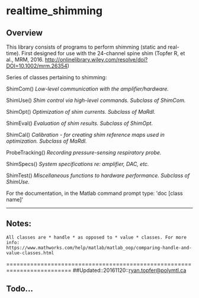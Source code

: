 # realtime_shimming

## Overview 

This library consists of programs to perform shimming (static and real-time).
First designed for use with the 24-channel spine shim (Topfer R, et al., MRM,
2016. http://onlinelibrary.wiley.com/resolve/doi?DOI=10.1002/mrm.26354)

Series of classes pertaining to shimming:

ShimCom()
*Low-level communication with the amplifier/hardware.*

ShimUse()
*Shim control via high-level commands. Subclass of ShimCom.*

ShimOpt()
*Optimization of shim currents. Subclass of MaRdI.*

ShimEval()
*Evaluation of shim results. Subclass of ShimOpt.*

ShimCal() 
*Calibration - for creating shim reference maps used in optimization.
Subclass of MaRdI.*

ProbeTracking()
*Recording pressure-sensing respiratory probe.*

ShimSpecs()
*System specifications re: amplifier, DAC, etc.*

ShimTest()
*Miscellaneous functions to hardware performance. Subclass of ShimUse.*

For the documentation, in the Matlab command prompt type: 
    'doc [class name]'

-------------------------------------------------------------------------
## Notes:

    All classes are * handle * as opposed to * value * classes. For more info:
    https://www.mathworks.com/help/matlab/matlab_oop/comparing-handle-and-value-classes.html  


=========================================================================
##Updated::20161120::ryan.topfer@polymtl.ca

## Todo...


